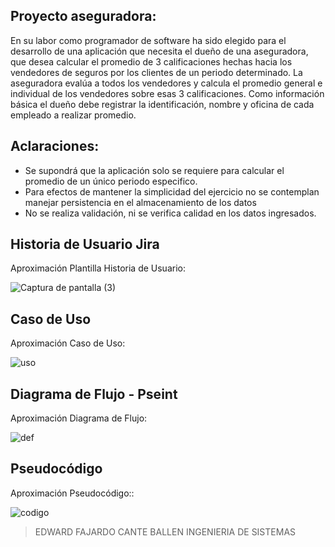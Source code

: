 ## Proyecto aseguradora:

En su labor como programador de software ha sido elegido para el desarrollo de una aplicación que necesita el dueño de una aseguradora, que desea calcular el promedio de 3 calificaciones hechas hacia los vendedores de seguros por los clientes de un periodo determinado. La aseguradora evalúa a todos los vendedores y calcula el promedio general e individual de los vendedores sobre esas 3  calificaciones. Como información básica el dueño debe registrar la identificación, nombre y oficina de cada empleado a realizar promedio.
 ## Aclaraciones:
-  Se supondrá que la aplicación solo se requiere para calcular el promedio de un único periodo especifico.
-  Para efectos de mantener la simplicidad del ejercicio no se contemplan manejar persistencia en el almacenamiento de los datos
-  No se realiza validación, ni se verifica calidad en los datos ingresados.


## Historia de Usuario Jira
Aproximación Plantilla Historia de Usuario:

![Captura de pantalla (3)](https://github.com/edwardFajardo64/correccion/assets/137090151/124ce736-0962-42b3-8a2a-aa293bc1fe50)


## Caso de Uso
Aproximación Caso de Uso:

![uso](https://github.com/edwardFajardo64/edwardseguro.github.io/assets/137090151/d9fe8265-4469-4ad8-bd87-256a28075855)

## Diagrama de Flujo - Pseint
Aproximación Diagrama de Flujo:

![def](https://github.com/edwardFajardo64/edwardseguro.github.io/assets/137090151/1c63449e-a2bc-4e60-a3d2-6e2d4b8a13f5)

## Pseudocódigo
Aproximación  Pseudocódigo::

![codigo](https://github.com/edwardFajardo64/correccion/assets/137090151/b9139f49-4fd5-4930-8957-ecabcb8481c3)

> EDWARD FAJARDO CANTE BALLEN
>INGENIERIA DE SISTEMAS
